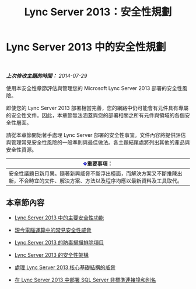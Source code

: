 ﻿---
title: Lync Server 2013：安全性規劃
TOCTitle: 安全性規劃
ms:assetid: 17eeba87-cafa-4e9b-852d-c017a7d10d59
ms:mtpsurl: https://technet.microsoft.com/zh-tw/library/Dn342827(v=OCS.15)
ms:contentKeyID: 56269071
ms.date: 08/10/2015
mtps_version: v=OCS.15
ms.translationtype: HT
---

# Lync Server 2013 中的安全性規劃

 

_**上次修改主題的時間：** 2014-07-29_

使用本安全性章節評估與管理您的 Microsoft Lync Server 2013 部署的安全性風險。

即使您的 Lync Server 2013 部署相當完善，您的網路中仍可能會有元件具有專屬的安全性文件。因此，本章節無法涵蓋與您的部署相關之所有元件與領域的各個安全性層面。

請從本章節開始著手處理 Lync Server 部署的安全性事宜。文件內容將提供評估與管理常見安全性風險的一般準則與最佳做法。各主題結尾處將列出其他的產品與安全性資源。

<table>
<thead>
<tr class="header">
<th><img src="images/Gg412908.important(OCS.15).gif" title="important" alt="important" />重要事項：</th>
</tr>
</thead>
<tbody>
<tr class="odd">
<td>安全性議題日新月異。隨著新興威脅不斷浮出檯面，而解決方案又不斷推陳出新，不合時宜的文件、解決方案、方法以及程序均應以最新資料及工具取代。</td>
</tr>
</tbody>
</table>


## 本章節內容

  - [Lync Server 2013 中的主要安全性功能](lync-server-2013-key-security-features.md)

  - [現今電腦運算中的常見安全性威脅](lync-server-2013-common-security-threats-in-modern-day-computing.md)

  - [Lync Server 2013 的防毒掃描排除項目](lync-server-2013-antivirus-scanning-exclusions.md)

  - [Lync Server 2013 的安全性架構](lync-server-2013-security-framework-for-lync-server.md)

  - [處理 Lync Server 2013 核心基礎結構的威脅](lync-server-2013-addressing-threats-to-your-core-infrastructure.md)

  - [在 Lync Server 2013 中部署 SQL Server 非標準連接埠和別名](deploying-a-sql-server-nonstandard-port-and-alias-in-lync-server-2013.md)

